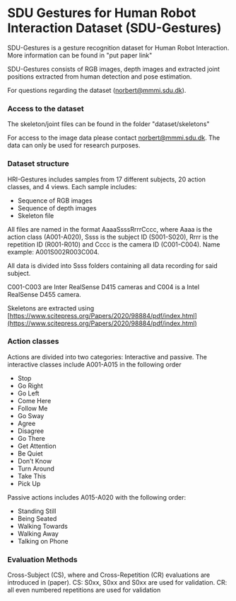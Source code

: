 # SDU Gestures for Human Robot Interaction Dataset (SDU-Gestures)

SDU-Gestures is a gesture recognition dataset for Human Robot Interaction. More information can be found in "put paper link"

SDU-Gestures consists of RGB images, depth images and extracted joint positions extracted from human detection and pose estimation.

For questions regarding the dataset  (norbert@mmmi.sdu.dk).

### Access to the dataset
The skeleton/joint files can be found in the folder "dataset/skeletons"

For access to the image data please contact norbert@mmmi.sdu.dk. The data can only be used for research purposes.

### Dataset structure
HRI-Gestures includes samples from 17 different subjects, 20 action classes, and 4 views. Each sample includes:
* Sequence of RGB images
* Sequence of depth images
* Skeleton file

All files are named in the format AaaaSsssRrrrCccc, where Aaaa is the action class (A001-A020), Ssss is the subject ID (S001-S020), Rrrr is the repetition ID (R001-R010) and Cccc is the camera ID (C001-C004). Name example: A001S002R003C004.

All data is divided into Ssss folders containing all data recording for said subject.

C001-C003 are Inter RealSense D415 cameras and C004 is a Intel RealSense D455 camera.

Skeletons are extracted using [https://www.scitepress.org/Papers/2020/98884/pdf/index.html](https://www.scitepress.org/Papers/2020/98884/pdf/index.html)

### Action classes
Actions are divided into two categories: Interactive and passive.
The interactive classes include A001-A015 in the following order
* Stop
* Go Right
* Go Left
* Come Here
* Follow Me
* Go Sway
* Agree
* Disagree
* Go There
* Get Attention
* Be Quiet
* Don’t Know
* Turn Around
* Take This
* Pick Up

Passive actions includes A015-A020 with the following order:
* Standing Still
* Being Seated
* Walking Towards
* Walking Away
* Talking on Phone

### Evaluation Methods
Cross-Subject (CS), where  and Cross-Repetition (CR) evaluations are introduced in (paper). CS: S0xx, S0xx and S0xx are used for validation. CR: all even numbered repetitions are used for validation

